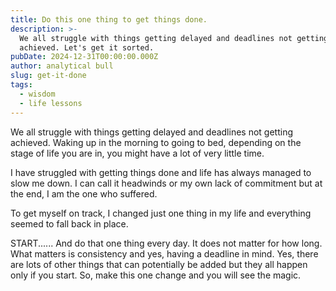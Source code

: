 ```yaml
---
title: Do this one thing to get things done.
description: >-
  We all struggle with things getting delayed and deadlines not getting
  achieved. Let's get it sorted.
pubDate: 2024-12-31T00:00:00.000Z
author: analytical bull
slug: get-it-done
tags:
  - wisdom
  - life lessons
---
```


We all struggle with things getting delayed and deadlines not getting achieved. Waking up in the morning to going to bed, depending on the stage of life you are in, you might have a lot of very little time.

I have struggled with getting things done and life has always managed to slow me down. I can call it headwinds or my own lack of commitment but at the end, I am the one who suffered.

To get myself on track, I changed just one thing in my life and everything seemed to fall back in place.

START......  And do that one thing every day. It does not matter for how long. What matters is consistency and yes, having a deadline in mind. Yes, there are lots of other things that can potentially be added but they all happen only if you start. So, make this one change and you will see the magic.
